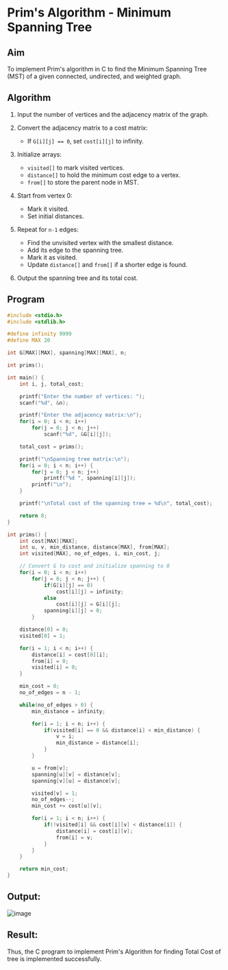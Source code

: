 # Prim's Algorithm - Minimum Spanning Tree

## Aim

To implement Prim's algorithm in C to find the Minimum Spanning Tree (MST) of a given connected, undirected, and weighted graph.

## Algorithm

1. Input the number of vertices and the adjacency matrix of the graph.
2. Convert the adjacency matrix to a cost matrix:

   * If `G[i][j] == 0`, set `cost[i][j]` to infinity.
3. Initialize arrays:

   * `visited[]` to mark visited vertices.
   * `distance[]` to hold the minimum cost edge to a vertex.
   * `from[]` to store the parent node in MST.
4. Start from vertex 0:

   * Mark it visited.
   * Set initial distances.
5. Repeat for `n-1` edges:

   * Find the unvisited vertex with the smallest distance.
   * Add its edge to the spanning tree.
   * Mark it as visited.
   * Update `distance[]` and `from[]` if a shorter edge is found.
6. Output the spanning tree and its total cost.

## Program

```c
#include <stdio.h>
#include <stdlib.h>

#define infinity 9999
#define MAX 20

int G[MAX][MAX], spanning[MAX][MAX], n;

int prims();

int main() {
    int i, j, total_cost;

    printf("Enter the number of vertices: ");
    scanf("%d", &n);

    printf("Enter the adjacency matrix:\n");
    for(i = 0; i < n; i++)
        for(j = 0; j < n; j++)
            scanf("%d", &G[i][j]);

    total_cost = prims();

    printf("\nSpanning tree matrix:\n");
    for(i = 0; i < n; i++) {
        for(j = 0; j < n; j++)
            printf("%d ", spanning[i][j]);
        printf("\n");
    }

    printf("\nTotal cost of the spanning tree = %d\n", total_cost);

    return 0;
}

int prims() {
    int cost[MAX][MAX];
    int u, v, min_distance, distance[MAX], from[MAX];
    int visited[MAX], no_of_edges, i, min_cost, j;

    // Convert G to cost and initialize spanning to 0
    for(i = 0; i < n; i++)
        for(j = 0; j < n; j++) {
            if(G[i][j] == 0)
                cost[i][j] = infinity;
            else
                cost[i][j] = G[i][j];
            spanning[i][j] = 0;
        }

    distance[0] = 0;
    visited[0] = 1;

    for(i = 1; i < n; i++) {
        distance[i] = cost[0][i];
        from[i] = 0;
        visited[i] = 0;
    }

    min_cost = 0;
    no_of_edges = n - 1;

    while(no_of_edges > 0) {
        min_distance = infinity;

        for(i = 1; i < n; i++) {
            if(visited[i] == 0 && distance[i] < min_distance) {
                v = i;
                min_distance = distance[i];
            }
        }

        u = from[v];
        spanning[u][v] = distance[v];
        spanning[v][u] = distance[v];

        visited[v] = 1;
        no_of_edges--;
        min_cost += cost[u][v];

        for(i = 1; i < n; i++) {
            if(!visited[i] && cost[i][v] < distance[i]) {
                distance[i] = cost[i][v];
                from[i] = v;
            }
        }
    }

    return min_cost;
}
```

## Output:

![image](https://github.com/user-attachments/assets/ec66f784-57b1-4ee8-aee8-8f4715062c8b)

## Result:
Thus, the C program to implement Prim's Algorithm for finding Total Cost of tree is implemented successfully.
